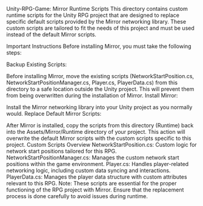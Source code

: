 Unity-RPG-Game: Mirror Runtime Scripts
This directory contains custom runtime scripts for the Unity RPG project that are designed to replace specific default scripts provided by the Mirror networking library. These custom scripts are tailored to fit the needs of this project and must be used instead of the default Mirror scripts.

Important Instructions
Before installing Mirror, you must take the following steps:

Backup Existing Scripts:

Before installing Mirror, move the existing scripts (NetworkStartPosition.cs, NetworkStartPositionManager.cs, Player.cs, PlayerData.cs) from this directory to a safe location outside the Unity project. This will prevent them from being overwritten during the installation of Mirror.
Install Mirror:

Install the Mirror networking library into your Unity project as you normally would.
Replace Default Mirror Scripts:

After Mirror is installed, copy the scripts from this directory (Runtime) back into the Assets/Mirror/Runtime directory of your project.
This action will overwrite the default Mirror scripts with the custom scripts specific to this project.
Custom Scripts Overview
NetworkStartPosition.cs: Custom logic for network start positions tailored for this RPG.
NetworkStartPositionManager.cs: Manages the custom network start positions within the game environment.
Player.cs: Handles player-related networking logic, including custom data syncing and interactions.
PlayerData.cs: Manages the player data structure with custom attributes relevant to this RPG.
Note: These scripts are essential for the proper functioning of the RPG project with Mirror. Ensure that the replacement process is done carefully to avoid issues during runtime.
